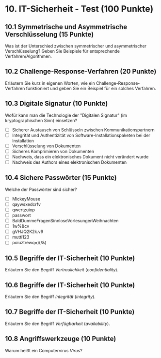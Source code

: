 # 10. IT-Sicherheit - Test (100 Punkte)

## 10.1 Symmetrische und Asymmetrische Verschlüsselung (15 Punkte)
Was ist der Unterschied zwischen symmetrischer und asymmetrischer Verschlüsselung? Geben Sie Beispiele für entsprechende Verfahren/Algorithmen.


## 10.2 Challenge-Response-Verfahren (20 Punkte)
Erläutern Sie kurz in eigenen Worten, wie ein Challenge-Response-Verfahren funktioniert und geben Sie ein Beispiel für ein solches Verfahren.


## 10.3 Digitale Signatur (10 Punkte)
Wofür kann man die Technologie der "Digitalen Signatur" (im kryptographischen Sinn) einsetzen?

  * [ ] Sicherer Austausch von Schlüsseln zwischen Kommunikationspartnern
  * [ ] Integrität und Authentizität von Software-Installationspaketen bei der Installation
  * [ ] Verschlüsselung von Dokumenten
  * [ ] Sicheres Komprimieren von Dokumenten
  * [ ] Nachweis, dass ein elektronisches Dokument nicht verändert wurde
  * [ ] Nachweis des Authors eines elektronischen Dokumenten

## 10.4 Sichere Passwörter (15 Punkte)
Welche der Passwörter sind sicher?

  * [ ] MickeyMouse
  * [ ] qaywsxedcrfv
  * [ ] qwertzuiop
  * [ ] passwort
  * [ ] BaldDummeFragenSinnloseVorlesungenWeihnachten
  * [ ] 1w%&cv
  * [ ] gVHJQ2K2k.v9
  * [ ] mutti123
  * [ ] poiuztrewq=)(/&)

## 10.5 Begriffe der IT-Sicherheit (10 Punkte)
Erläutern Sie den Begriff _Vertraulichkeit_ (_confidentiality_).


## 10.6 Begriffe der IT-Sicherheit (10 Punkte)
Erläutern Sie den Begriff _Integrität_ (_integrity_).


## 10.7 Begriffe der IT-Sicherheit (10 Punkte)
Erläutern Sie den Begriff _Verfügbarkeit_ (_availability_).


## 10.8 Angriffswerkzeuge (10 Punkte)
Warum heißt ein Computervirus *Virus*?


